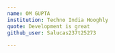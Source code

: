 ```yaml
---
name: OM GUPTA
institution: Techno India Hooghly 
quote: Development is great
github_user: Salucas237t25273
 
---
```

